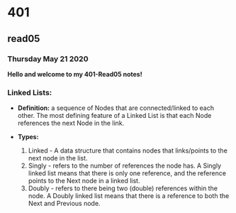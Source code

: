 # 401
## read05
### Thursday May 21 2020

**Hello and welcome to my 401-Read05 notes!**

### Linked Lists:
 - **Definition:** a sequence of Nodes that are connected/linked to each other. The most defining feature of a Linked List is that each Node references the next Node in the link.

  - **Types:**
    1. Linked  - A data structure that contains nodes that links/points to the next node in the list.
    2. Singly - refers to the number of references the node has. A Singly linked list means that there is only one reference, and the reference points to the Next node in a linked list.
    3. Doubly - refers to there being two (double) references within the node. A Doubly linked list means that there is a reference to both the Next and Previous node.




